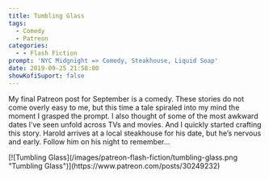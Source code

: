 ```yaml
---
title: Tumbling Glass
tags:
  - Comedy
  - Patreon
categories:
  - - Flash Fiction
prompt: 'NYC Midgnight => Comedy, Steakhouse, Liquid Soap'
date: 2019-09-25 21:58:00
showKofiSuport: false
---
```


My final Patreon post for September is a comedy. These stories do not come overly easy to me, but this time a tale spiraled into my mind the moment I grasped the prompt. I also thought of some of the most awkward dates I’ve seen unfold across TVs and movies. And I quickly started crafting this story.<!-- more --> Harold arrives at a local steakhouse for his date, but he’s nervous and early. Follow him on his night to remember…

<div class="center">[![Tumbling Glass](/images/patreon-flash-fiction/tumbling-glass.png "Tumbling Glass")](https://www.patreon.com/posts/30249232)</div>